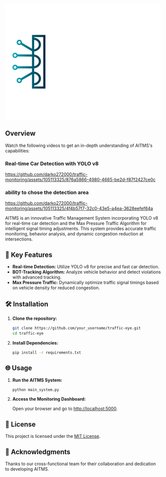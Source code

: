 

<p align="center">
  <img src="AI-04.svg" alt="TrafficEye Logo">
</p>

## Overview

Watch the following videos to get an in-depth understanding of AITMS's capabilities:

### Real-time Car Detection with YOLO v8



https://github.com/darko272000/traffic-monitoring/assets/105113325/876a5866-4980-4665-be2d-f87f2427ce0c

### ability to chose the detection area

https://github.com/darko272000/traffic-monitoring/assets/105113325/4f4b57f7-32c0-43e5-a4ea-3628eefef64a



AITMS is an innovative Traffic Management System incorporating YOLO v8 for real-time car detection and the Max Pressure Traffic Algorithm for intelligent signal timing adjustments. This system provides accurate traffic monitoring, behavior analysis, and dynamic congestion reduction at intersections.

## 🚀 Key Features

- **Real-time Detection:** Utilize YOLO v8 for precise and fast car detection.
- **BOT-Tracking Algorithm:** Analyze vehicle behavior and detect violations with advanced tracking.
- **Max Pressure Traffic:** Dynamically optimize traffic signal timings based on vehicle density for reduced congestion.

## 🛠️ Installation

1. **Clone the repository:**

    ```bash
    git clone https://github.com/your_username/traffic-eye.git
    cd traffic-eye
    ```

2. **Install Dependencies:**

    ```bash
    pip install -r requirements.txt
    ```

## 🌐 Usage

1. **Run the AITMS System:**

    ```bash
    python main_system.py
    ```

2. **Access the Monitoring Dashboard:**

    Open your browser and go to [http://localhost:5000](http://localhost:5000).



## 📜 License

This project is licensed under the [MIT License](LICENSE).

## 🙌 Acknowledgments

Thanks to our cross-functional team for their collaboration and dedication to developing AITMS.




